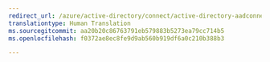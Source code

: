 ```yaml
---
redirect_url: /azure/active-directory/connect/active-directory-aadconnectsync-technical-concepts
translationtype: Human Translation
ms.sourcegitcommit: aa20b20c86763791eb579883b5273ea79cc714b5
ms.openlocfilehash: f0372ae8ec8fe9d9ab560b919df6a0c210b388b3

---
```




<!--HONumber=Feb17_HO3-->


